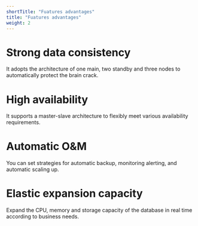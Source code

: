 ```yaml
---
shortTitle: "Fuatures advantages"
title: "Fuatures advantages"
weight: 2
---
```


# Strong data consistency
It adopts the architecture of one main, two standby and three nodes to automatically protect the brain crack.

# High availability
It supports a master-slave architecture to flexibly meet various availability requirements.

# Automatic O&M
You can set strategies for automatic backup, monitoring alerting, and automatic scaling up.

# Elastic expansion capacity
Expand the CPU, memory and storage capacity of the database in real time according to business needs.